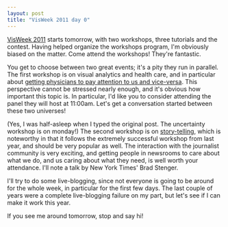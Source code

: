 ```yaml
---
layout: post
title: "VisWeek 2011 day 0"
---
```


[VisWeek 2011](http://visweek.org) starts tomorrow, with two
workshops, three tutorials and the contest. Having helped organize the
workshops program, I'm obviously biased on the matter. Come attend the
workshops! They're fantastic. 

You get to choose between two great
events; it's a pity they run in parallel. The first
workshop is on visual analytics and health care, and in particular about
[getting physicians
to pay attention to us and vice-versa](http://www.visualanalyticshealthcare.org/). This perspective cannot be
stressed nearly enough, and it's obvious how important this topic
is. In particular, I'd like you to consider attending the panel they
will host at 11:00am. Let's get a conversation started between these
two universes!

(Yes, I was half-asleep when I typed the original post. The
uncertainty workshop is on monday!) The second workshop is on
[story-telling](http://data-stories.com/), which is noteworthy
in that it follows the extremely successful workshop from last year,
and should be very popular as well. The interaction with the
journalist community is very exciting, and getting people in newsrooms
to care about what we do, and us caring about what they need, is
well worth your attendance. I'll note a talk by New York Times' Brad
Stenger. 

I'll try to do some live-blogging, since not everyone is going to be
around for the whole week, in particular for the first few days. The
last couple of years were a complete live-blogging failure on my part,
but let's see if I can make it work this year.

If you see me around tomorrow, stop and say hi!
